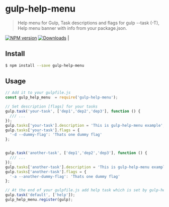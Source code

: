 # gulp-help-menu

> Help menu for Gulp, Task descriptions and flags for gulp --task (-T), Help menu banner with info from your package.json.

[![NPM version][npm-v-image]][npm-v-url] [![Downloads][npm-downloads-image]][npm-downloads-url] |
## Install

```sh
$ npm install --save gulp-help-menu
```
## Usage


```js
// Add it to your gulpfile.js
const gulp_help_menu  = require('gulp-help-menu');

// Set description [flags] for your tasks
gulp.task('your-task', ['dep1','dep2','dep3'], function () {
  /// ...
});
gulp.tasks['your-task'].description = 'This is gulp-help-menu example';
gulp.tasks['your-task'].flags = {
  '-d --dummy-flag': 'Thats one dummy flag'
};


gulp.task('another-task', ['dep1','dep2','dep3'], function () {
  /// ...
});
gulp.tasks['another-task'].description = 'This is gulp-help-menu example';
gulp.tasks['another-task'].flags = {
  '-a --another-dummy-flag': 'Thats one dummy flag'
};

// At the end of your gulpfile.js add help task which is set by gulp-help-menu
gulp.task('default', ['help']);
gulp_help_menu.register(gulp);
```


<!-- NPM version -->
[npm-v-image]: https://img.shields.io/npm/v/gulp-help-menu.svg
[npm-v-url]: https://npmjs.org/package/gulp-help-menu

<!-- NPM Downlods-->
[npm-downloads-image]: http://img.shields.io/npm/dt/gulp-help-menu.svg
[npm-downloads-url]: https://npmjs.org/package/gulp-help-menu
